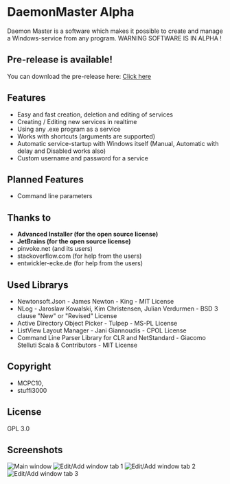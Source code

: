 
# DaemonMaster Alpha
Daemon Master is a software which makes it possible to create and manage a Windows-service from any program.
WARNING SOFTWARE IS IN ALPHA !

## Pre-release is available!
You can download the pre-release here: [Click here](https://github.com/TWC-Software/DaemonMaster/releases/latest)

## Features
- Easy and fast creation, deletion and editing of services
- Creating / Editing new services in realtime
- Using any .exe program as a service
- Works with shortcuts (arguments are supported)
- Automatic service-startup with Windows itself (Manual, Automatic with delay and Disabled works also)
- Custom username and password for a service

## Planned Features
- Command line parameters

## Thanks to 
- **Advanced Installer (for the open source license)** 
- **JetBrains (for the open source license)**
- pinvoke.net (and its users)
- stackoverflow.com (for help from the users)
- entwickler-ecke.de (for help from the users)

## Used Librarys
- Newtonsoft.Json - James Newton - King - MIT License
- NLog - Jaroslaw Kowalski, Kim Christensen, Julian Verdurmen - BSD 3 clause "New" or "Revised" License
- Active Directory Object Picker - Tulpep - MS-PL License
- ListView Layout Manager - Jani Giannoudis - CPOL License
- Command Line Parser Library for CLR and NetStandard - Giacomo Stelluti Scala & Contributors - MIT License

## Copyright 
- MCPC10,
- stuffi3000

## License 
GPL 3.0

## Screenshots
![Main window](https://user-images.githubusercontent.com/8211507/50426834-40662d00-0898-11e9-9c39-4895a96f3885.PNG)
![Edit/Add window tab 1](https://user-images.githubusercontent.com/8211507/50426835-40662d00-0898-11e9-8085-f6f72bb4e175.PNG)
![Edit/Add window tab 2](https://user-images.githubusercontent.com/8211507/50426837-40662d00-0898-11e9-8f7c-f6bba54dfaad.PNG)
![Edit/Add window tab 3](https://user-images.githubusercontent.com/8211507/50426836-40662d00-0898-11e9-96f2-659fa1b30c3e.PNG)
